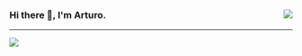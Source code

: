 ### Hi there 👋, I'm Arturo. <a href="https://www.linkedin.com/in/arturomendivil/"><img align="right" src="https://img.shields.io/badge/linkedin-%230077B5.svg?style=for-the-badge&logo=linkedin"/></a>
---
<!--
**artmen1516/artmen1516** is a ✨ _special_ ✨ repository because its `README.md` (this file) appears on your GitHub profile.

Here are some ideas to get you started:

- 🔭 I’m currently working on ...
- 🌱 I’m currently learning ...
- 👯 I’m looking to collaborate on ...
- 🤔 I’m looking for help with ...
- 💬 Ask me about ...
- 📫 How to reach me: ...
- 😄 Pronouns: ...
- ⚡ Fun fact: ...


I'm Arturo. [![](https://img.shields.io/badge/linkedin-%230077B5.svg?style=for-the-badge&logo=linkedin)](https://www.linkedin.com/in/zluvsand/)
-->

<img src="https://github-readme-stats.vercel.app/api?username=artmen1516&show_icons=true&theme=dark"/>
